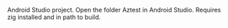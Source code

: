 Android Studio project. Open the folder Aztest in Android Studio. Requires zig installed and in path to build.